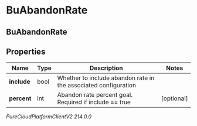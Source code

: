 # BuAbandonRate

## BuAbandonRate

## Properties

|Name | Type | Description | Notes|
|------------ | ------------- | ------------- | -------------|
| **include** | bool | Whether to include abandon rate in the associated configuration | |
| **percent** | int | Abandon rate percent goal. Required if include &#x3D;&#x3D; true | [optional] |



_PureCloudPlatformClientV2 214.0.0_
